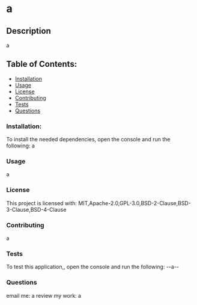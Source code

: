 # a
## Description    
a
## Table of Contents:
* [Installation](#installation)
* [Usage](#usage)
* [License](#license)
* [Contributing](#contributing)
* [Tests](#tests)
* [Questions](#questions)
### Installation:
To install the needed dependencies, open the console and run the following:
a
### Usage
a
### License
This project is licensed with:
MIT,Apache-2.0,GPL-3.0,BSD-2-Clause,BSD-3-Clause,BSD-4-Clause
### Contributing
a
### Tests
To test this application,, open the console and run the following:
--a--
### Questions
email me: a
review my work: a
